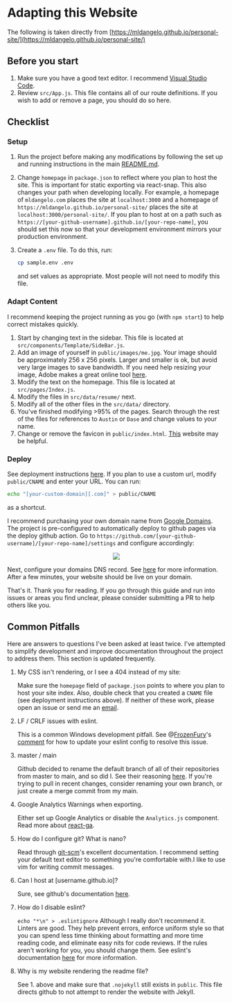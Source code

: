 # Adapting this Website

The following is taken directly from [https://mldangelo.github.io/personal-site/](https://mldangelo.github.io/personal-site/)

## Before you start

1. Make sure you have a good text editor. I recommend [Visual Studio Code](https://code.visualstudio.com/).
1. Review `src/App.js`. This file contains all of our route definitions. If you wish to add or remove a page, you should do so here.

## Checklist

### Setup

1. Run the project before making any modifications by following the set up and running instructions in the main [README.md](https://github.com/adase11/personal-site#set-up).
1. Change `homepage` in `package.json` to reflect where you plan to host the site. This is important for static exporting via react-snap. This also changes your path when developing locally. For example, a homepage of `mldangelo.com` places the site at `localhost:3000` and a homepage of `https://mldangelo.github.io/personal-site/` places the site at `localhost:3000/personal-site/`. If you plan to host at on a path such as `https://[your-github-username].github.io/[your-repo-name]`, you should set this now so that your development environment mirrors your production environment.
1. Create a `.env` file. To do this, run:

   ```bash
   cp sample.env .env
   ```

   and set values as appropriate. Most people will not need to modify this file.

### Adapt Content

I recommend keeping the project running as you go (with `npm start`) to help correct mistakes quickly.

1. Start by changing text in the sidebar. This file is located at `src/components/Template/SideBar.js`.
1. Add an image of yourself in `public/images/me.jpg`. Your image should be approximately 256 x 256 pixels. Larger and smaller is ok, but avoid very large images to save bandwidth. If you need help resizing your image, Adobe makes a great online tool [here](https://www.adobe.com/photoshop/online/resize-image.html).
1. Modify the text on the homepage. This file is located at `src/pages/Index.js`.
1. Modify the files in `src/data/resume/` next.
1. Modify all of the other files in the `src/data/` directory.
1. You've finished modifying >95% of the pages. Search through the rest of the files for references to `Austin` or `Dase` and change values to your name.
1. Change or remove the favicon in `public/index.html`. [This](https://realfavicongenerator.net/) website may be helpful.

### Deploy

See deployment instructions [here](https://github.com/adase11/personal-site#deploying-to-github-pages). If you plan to use a custom url, modify `public/CNAME` and enter your URL. You can run:

```bash
echo "[your-custom-domain][.com]" > public/CNAME
```

as a shortcut.

I recommend purchasing your own domain name from [Google Domains](https://domains.google). The project is pre-configured to automatically deploy to github pages via the deploy github action. Go to `https://github.com/[your-github-username]/[your-repo-name]/settings` and configure accordingly:

<center><img src="images/gh-pages.png"></center>

Next, configure your domains DNS record. See [here](https://help.github.com/articles/using-a-custom-domain-with-github-pages/) for more information. After a few minutes, your website should be live on your domain.

That's it. Thank you for reading. If you go through this guide and run into issues or areas you find unclear, please consider submitting a PR to help others like you.

## Common Pitfalls

Here are answers to questions I've been asked at least twice. I've attempted to simplify development and improve documentation throughout the project to address them. This section is updated frequently.

1. My CSS isn't rendering, or I see a 404 instead of my site:

   Make sure the `homepage` field of `package.json` points to where you plan to host your site index. Also, double check that you created a `CNAME` file (see deployment instructions above). If neither of these work, please open an issue or send me an [email](mailto:help@mldangelo.com).

2. LF / CRLF issues with eslint.

   This is a common Windows development pitfall. See @[FrozenFury](https://github.com/FrozenFury)'s [comment](https://github.com/adase11/personal-site/issues/263#issuecomment-759216299) for how to update your eslint config to resolve this issue.

3. master / main

   Github decided to rename the default branch of all of their repositories from master to main, and so did I. See their reasoning [here](https://github.com/github/renaming). If you're trying to pull in recent changes, consider renaming your own branch, or just create a merge commit from my main.

4. Google Analytics Warnings when exporting.

   Either set up Google Analytics or disable the `Analytics.js` component. Read more about [react-ga](https://github.com/react-ga/react-ga).

5. How do I configure git? What is nano?

   Read through [git-scm](https://git-scm.com/book/en/v2/Getting-Started-First-Time-Git-Setup)'s excellent documentation. I recommend setting your default text editor to something you're comfortable with.I like to use vim for writing commit messages.

6. Can I host at [username.github.io]?

   Sure, see github's documentation [here](https://pages.github.com/).

7. How do I disable eslint?

   `echo "*\n" > .eslintignore` Although I really don't recommend it. Linters are good. They help prevent errors, enforce uniform style so that you can spend less time thinking about formatting and more time reading code, and eliminate easy nits for code reviews. If the rules aren't working for you, you should change them. See eslint's documentation [here](https://eslint.org/docs/about/) for more information.

8. Why is my website rendering the readme file?

   See 1. above and make sure that `.nojekyll` still exists in `public`. This file directs github to not attempt to render the website with Jekyll.
